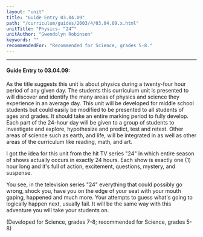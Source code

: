 ```yaml
---
layout: "unit"
title: "Guide Entry 03.04.09"
path: "/curriculum/guides/2003/4/03.04.09.x.html"
unitTitle: "Physics- “24”"
unitAuthor: "Gwendolyn Robinson"
keywords: ""
recommendedFor: "Recommended for Science, grades 5-8."
---
```

<body>
<hr/>
<h4>
Guide Entry to 03.04.09:
</h4>
<p>
As the title suggests this unit is about physics during a twenty-four hour period of any given day.  The students this curriculum unit is presented to will discover and identify the many areas of physics and science they experience in an average day. This unit will be developed for middle school students but could easily be modified to be presented to all students of ages and grades.  It should take an entire marking period to fully develop.  Each part of the 24-hour day will be given to a group of students to investigate and explore, hypothesize and predict, test and retest.  Other areas of science such as earth, and life, will be integrated in as well as other areas of the curriculum like reading, math, and art.
</p>
<p>
I got the idea for this unit from the hit TV series "24" in which entire season of shows actually occurs in exactly 24 hours.  Each show is exactly one (1) hour long and it's full of action, excitement, questions, mystery, and suspense.
</p>
<p>
You see, in the television series "24" everything that could possibly go wrong, shock you, have you on the edge of your seat with your mouth gaping, happened and much more.  Your attempts to guess what's going to logically happen next, usually fail.  It will be the same way with this adventure you will take your students on.
</p>
<p>
(Developed for Science, grades 7-8; recommended for Science, grades 5-8)
</p>
</body>
